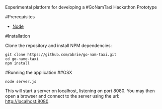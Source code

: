 Experimental platform for developing a #GoNamTaxi Hackathon Prototype

#Prerequisites
  * [Node](http:https://nodejs.org/)

#Installation

Clone the repository and install NPM dependencies:
```
git clone https://github.com/abrie/go-nam-taxi.git
cd go-name-taxi
npm install
```
#Running the application
##OSX
```
node server.js
```
This will start a server on localhost, listening on port 8080. You may then open a browser and connect to the server using the url: [http://localhost:8080](http://localhost:8080).
